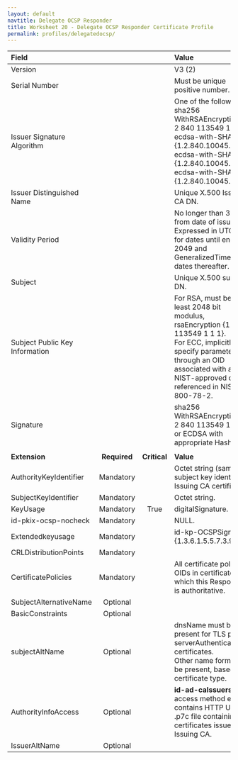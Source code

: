 ```yaml
---
layout: default
navtitle: Delegate OCSP Responder
title: Worksheet 20 - Delegate OCSP Responder Certificate Profile
permalink: profiles/delegatedocsp/
---
```


| **Field** |       |       | **Value**                             |
| :-------- | :---: | :---: | :-------------------------------     |
| Version   |       |       | V3 (2)                                 |
| Serial Number   |       |       | Must be unique positive number. |
| Issuer Signature Algorithm   |       |       |  One of the following: <br>sha256 WithRSAEncryption {1 2 840 113549 1 1 11} <br>ecdsa-with-SHA256 {1.2.840.10045.4.3.2} <br>ecdsa-with-SHA384 {1.2.840.10045.4.3.3} <br>ecdsa-with-SHA512 {1.2.840.10045.4.3.4}. | 
| Issuer Distinguished Name   |       |       |  Unique X.500 Issuing CA DN.  |
| Validity Period   |       |       |  No longer than 3 years from date of issue.<BR>Expressed in UTCTime for dates until end of 2049 and GeneralizedTime for dates thereafter.  | 
| Subject   |       |       |   Unique X.500 subject DN.   |
| Subject Public Key Information   |       |       |   For RSA, must be at least 2048 bit modulus, rsaEncryption {1 2 840 113549 1 1 1}.<BR>For ECC, implicitly specify parameters through an OID associated with a NIST-approved curve referenced in NIST SP 800-78-2.   |
| Signature   |       |       |   sha256 WithRSAEncryption {1 2 840 113549 1 1 11}<BR>or ECDSA with appropriate Hash.   |
|               |                 |              |                                       |
| **Extension** |  **Required**   | **Critical** | **Value**                             |
| AuthorityKeyIdentifier   | Mandatory  |  | Octet string (same as subject key identifier in Issuing CA certificate). |
| SubjectKeyIdentifier   | Mandatory |  | Octet string.  |
| KeyUsage  | Mandatory | True |  digitalSignature.  | 
| id-pkix-ocsp-nocheck   | Mandatory |  | NULL.  | 
| Extendedkeyusage   | Mandatory  |  | id-kp-OCSPSigning {1.3.6.1.5.5.7.3.9}.  | 
| CRLDistributionPoints   | Mandatory |   |   | 
| CertificatePolicies   | Mandatory  |  | All certificate policy OIDs in certificates for which this Responder is authoritative.  | 
|SubjectAlternativeName   | Optional  |  |   | 
|BasicConstraints   | Optional  |  |   |
|subjectAltName   | Optional  |  | dnsName must be present for TLS public serverAuthentication certificates.<BR>Other name forms may be present, based on certificate type.  | 
|AuthorityInfoAccess   | Optional  |  | **id-ad-caIssuers** access method entry contains HTTP URL for .p7c file containing certificates issued to Issuing CA. | 
| IssuerAltName   | Optional  |  |   | 
